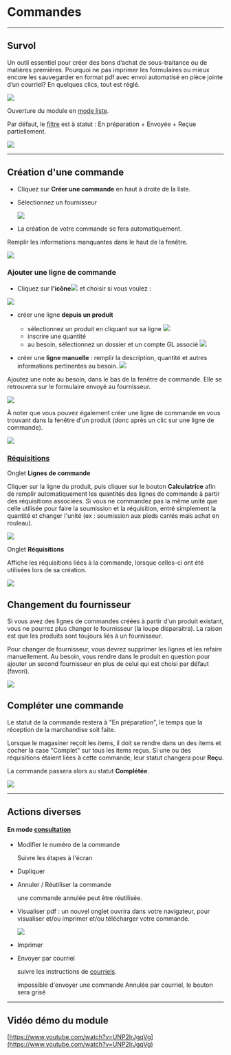 # Commandes

---

## Survol

Un outil essentiel pour créer des bons d’achat de sous-traitance ou de matières premières. Pourquoi ne pas imprimer les formulaires ou mieux encore les sauvegarder en format pdf avec envoi automatisé en pièce jointe d’un courriel? En quelques clics, tout est réglé.

![](../../static/img/Commandes_01.png)

Ouverture du module en [mode liste](../03-Fonctionnalités%20générales/02-navigation.md#mode-liste).

Par défaut, le [filtre](../03-Fonctionnalités%20générales/02-navigation.md#filtres-et-tris) est à statut : En préparation + Envoyée + Reçue partiellement.

![](../../static/img/Commandes_02.png)

---

## Création d'une commande

- Cliquez sur **Créer une commande** en haut à droite de la liste.


- Sélectionnez un fournisseur

  ![](../../static/img/Commandes_03.png)

 
- La création de votre commande se fera automatiquement.

Remplir les informations manquantes dans le haut de la fenêtre.

![](../../static/img/Commandes_04.png)

### Ajouter une ligne de commande

- Cliquez sur **l'icône**![](../../static/img/Contacts_2_iconeajout.png) et choisir si vous voulez :

![](../../static/img/Commandes_05.png)
  - créer une ligne **depuis un produit**
    - sélectionnez un produit en cliquant sur sa ligne
    ![](../../static/img/Commandes_06.png)
    - inscrire une quantité
    - au besoin, sélectionnez un dossier et un compte GL associé
    ![](../../static/img/Commandes_07.png)

  - créer une **ligne manuelle** : remplir la description, quantité et autres informations pertinentes au besoin.
    ![](../../static/img/Commandes_09.png)



Ajoutez une note au besoin, dans le bas de la fenêtre de commande. Elle se retrouvera sur le formulaire envoyé au fournisseur. 

![](../../static/img/Commandes_10.png)

À noter que vous pouvez également créer une ligne de commande en vous trouvant dans la fenêtre d'un produit (donc après un clic sur une ligne de commande).

![](../../static/img/Commandes_13.png)

### [Réquisitions](../06-Achats/01b-requisitions.md)

Onglet **Lignes de commande**

Cliquer sur la ligne du produit, puis cliquer sur le bouton **Calculatrice** afin de remplir automatiquement les quantités des lignes de commande à partir des réquisitions associées. Si vous ne commandez pas la même unité que celle utilisée pour faire la soumission et la réquisition, entré simplement la quantité et changer l'unité (ex : soumission aux pieds carrés mais achat en rouleau).

![](../../static/img/Commandes_14.png)

Onglet **Réquisitions**

Affiche les réquisitions liées à la commande, lorsque celles-ci ont été utilisées lors de sa création.

![](../../static/img/Commandes_12.png)

## Changement du fournisseur

Si vous avez des lignes de commandes créées à partir d'un produit existant, vous ne pourrez plus changer le fournisseur (la loupe disparaitra). La raison est que les produits sont toujours liés à un fournisseur.

Pour changer de fournisseur, vous devrez supprimer les lignes et les refaire manuellement.
Au besoin, vous rendre dans le produit en question pour ajouter un second fournisseur en plus de celui qui est choisi par défaut (favori).

![](../../static/img/Produits_07.png)


## Compléter une commande

Le statut de la commande restera à "En préparation", le temps que la réception de la marchandise soit faite. 

Lorsque le magasiner reçoit les items, il doit se rendre dans un des items et cocher la case "Complet" sur tous les items reçus. Si une ou des réquisitions étaient liées à cette commande, leur statut changera pour **Reçu**.

La commande passera alors au statut **Complétée**. 

![](../../static/img/Commande_complet.gif)


---

###

## Actions diverses

#### En mode [consultation](../03-Fonctionnalités%20générales/02-navigation.md#mode-consultation)

- Modifier le numéro de la commande

  Suivre les étapes à l'écran

- Dupliquer
- Annuler / Réutiliser la commande

  une commande annulée peut être réutilisée.

- Visualiser pdf : un nouvel onglet ouvrira dans votre navigateur, pour visualiser et/ou imprimer et/ou télécharger votre commande.

  ![](../../static/img/Commandes_11.png)

- Imprimer
- Envoyer par courriel

  suivre les instructions de [courriels](../03-Fonctionnalités%20générales/01-courriels.md).

  impossible d'envoyer une commande Annulée par courriel, le bouton sera grisé

---

## Vidéo démo du module

[https://www.youtube.com/watch?v=UNP2lrJgqVg](https://www.youtube.com/watch?v=UNP2lrJgqVg)
